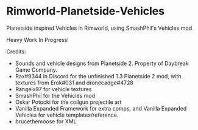 # Rimworld-Planetside-Vehicles
Planetside inspired Vehicles in Rimworld, using SmashPhil's Vehicles mod

Heavy Work In Progress!

Credits:
- Sounds and vehicle designs from Planetside 2. Property of Daybreak Game Company.
- Rax#9344 in Discord for the unfinished 1.3 Planetside 2 mod, with textures from Erok#031 and dronecadge#4728
- Rangelx97 for vehicle textures
- SmashPhil for the Vehicles mod
- Oskar Potocki for the coilgun projectile art
- Vanilla Expanded Framework for extra comps, and Vanilla Expanded Vehicles for vehicle templates/reference.
- brucethemoose for XML